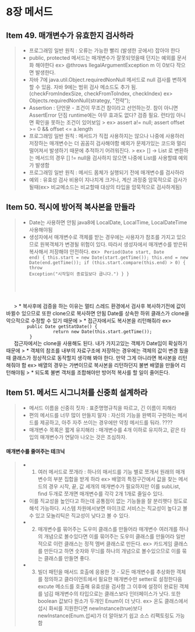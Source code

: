 # 8장 메서드
## Item 49. 매개변수가 유효한지 검사하라
> * 프로그래밍 일반 원칙 : 오류는 가능한 빨리 (발생한 곳에서) 잡아야 한다  
> * public, protected 메서드는 매개변수가 잘못되엇을때 던지는 예외를 문서화 해야한다
   ex> @throws IlegalArgumentException m 이 0보다 작으면 발생한다.   
> * 자바 7에 java.util.Object.requiredNonNull 메서드로 null 검사를 변하게 할 수 있음.
    자바 9에는 범위 검사 메소드도 추가 됨. (checkFromIndexSize, checkFromToIndex, checkIndex)
   ex> Objects.requiredNonNull(strategy, "전략");   
> * Assertion : 단언문 - 조건이 무조건 참이라고 선언하는것. 참이 아니면 AssertError 던짐
    runtime에는 아무 효과도 없다? 검증 필요. 런타임 아니면 확인을 못하는 조건이 있어보임
    > ex> assert a!= null; assert offset >= 0 && offset <= a.length
> * 프로그래밍 일반 원칙 : 메서드가 직접 사용하지는 않으나 나중에 사용하러 저장하는 매개변수는 더 꼼꼼히 검사해야함
    예외가 문제가있는 코드와 멀리 떨어져서 발생하기 때문에 추적하기 어려워진다.
    > ex> [] -> List 로 변환하는 메서드의 경우 [] != null을 검사하지 않으면 나중에 List를 사용할떄 예외가 발생함  
> * 프로그래밍 일반 원칙 : 메서드 몸체가 실행되기 전에 매개변수를 검사하라
> * 예외 : 유효성 검사 비용이 지나치게 크거나, 계산 과정중 암묵적으로 검사가 될때(ex> 비교메소드는 비교할때 대상의 타입을 암묵적으로 검사하게됨)

## Item 50. 적시에 방어적 복사본을 만들라
> * Date는 사용하면 안됨 java8에 LocalDate, LocalTime, LocalDateTime 사용해야됨
> * 생성자에서 매개변수로 객체를 받는 경우에는 사용자가 참조를 가지고 있으므로 원복객체가 변경될 위험이 있다.
    따라서 생성자에서 매개변수를 받은뒤 복사해서 저장해야 안전하다.
    ex>
    <code> 
         Period(Date start, Date end) {
                 this.start = new Date(start.getTime()); this.end = new Date(end.getTime());
                  if (this.start.compare(this.end) > 0)  {
                     throw Exception("시작일이 종료일보다 큽니다.")
                  }
            }
   </code>
> * 복사후에 검증을 하는 이유는 멀티 스레드 환경에서 검사후 복사하기전에 값이 바뀔수 있으므로
    또한 clone으로 복사하면 안됨 Date를 상속한 하위 클래스가 clone을 악으적으로 수정할 수 있기 때문에
> * 접근자에서도 복사본을 리턴해줘라
    ex>
    <code>
        public Date getStatDate() {
                  return new Date(this.start.getTime());
         }
   </code>
   접근자에서는 clone을 사용해도 된다. 내가 가지고있는 객체가 Date임이 확실하기 때문에
> * 객체의 참조를 내부의 자료구조에 저장하는 경우에는 객체의 값이 변경 됬을때 클래스가 정상적으로 동작할지 생각해 봐야 한다.
    만약 그게 아니라면 복사본을 리턴해줘야 함
    ex> 배열의 경우는 가변이므로 복사본을 리턴하던지 불변 배열을 만들어 리턴해야됨
> * 되도록 불변 객처를 조합해야만 방어적 복사를 할 일이 줄어든다.

## Item 51. 메서드 시그니처를 신중희 설계하라
> * 메서드 이름을 신중히 짓자 : 표준명명규칙을 따르고, 긴 이름이 피해라
> * 편의 메서드를 너무 많이 만들지 말자 : 자신의 기능을 완벽히 구현하는 메서드를 제공하고, 아주 자주 쓰이는 경우에만 약칭 메서드를 둬라. ????
> * 매개변수 목록은 짧게 유지해라 : 매개변수를 4개 이하로 유지하고, 같은 타입의 매개변수가 연달아 나오는 것은 조심하자.
#### 매개변수를 줄여주는 테크닉
> * 1. 여러 메서드로 쪼개라 : 하나의 매서드를 기능 별로 쪼개서 원래의 매개변수의 부분 집합을 받게 하라
    ex> 배열의 특정구간에서 값을 찾는 메서드의 경우 시작, 끝, 값 세개의 매개변수가 필요하지만
        이를 subList, find 두개로 쪼개면 매개변수를 각각 2개 1개로 줄일수 있다.
> * 이를 직교성을 높인다고 하는데 공통점이 없는 기능들을 잘 분리햇다 정도로 해석 가능하다.
     시스템 차원에서보면 마이크로 서비스는 직교성이 높다고 볼 수 있고 모놀리틱은 직교성이 낮다고 볼 수 있다.
> * 2. 매개변수를 묶어주는 도우미 클래스를 만들어라
    매개변수 여러개를 하나의 개념으로 볼수있다면 이를 묶어주는 도우미 클래스를 만들어라
    일반적으로 이런 클래스는 정적 멤버 클래스로 만든다.
    ex> 카드게임 클래스를 만든다고 하면 숫자와 무늬를 하나의 개념으로 볼수있으므로 이를 묶는 클래스를 만들면 좋다.
>* 3. 빌더 패턴을 매서드 호출에 응용한 것
      - 모든 매개변수를 추상화한 객체를 정의하고 클라이언트에서 필요한 매개변수만 setter로 설정한다음 excute 메소드를 호출해 유효성을 검사함
        그 이후에 설정이 완료된 객체를 넘김
   매개변수의 타입으로는 클래스보다 인터페이스가 낫다.
   또한 boolean 값보다 원소가 두개인 Enum이 더 낫다.
     ex> 온도 클래스에서 섭시 화씨를 지원한다면 newInstance(true)보다 newInstance(Enum.섭씨)가 더 알아보기 쉽고 소스 리팩토링도 가능함
